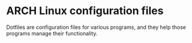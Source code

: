 # ARCH Linux configuration files
Dotfiles are configuration files for various programs, and they help those programs manage their functionality.
